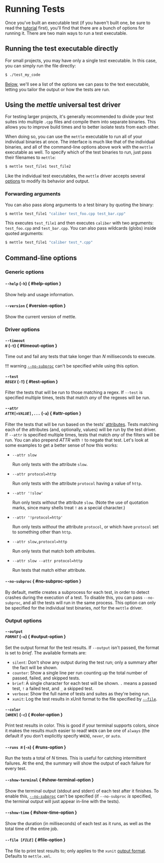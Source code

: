 # Running Tests

Once you've built an executable test (if you haven't built one, be sure to read
the [tutorial](tutorial.md) first), you'll find that there are a bunch of
options for running it. There are two main ways to run a test executable.

## Running the test executable directly

For small projects, you may have only a single test executable. In this case,
you can simply run the file directly:

```sh
$ ./test_my_code
```

[Below](#command-line-options), we'll see a list of the options we can pass to
the text executable, letting you tailor the output or how the tests are run.

## Using the *mettle* universal test driver

For testing larger projects, it's generally recommended to divide your test
suites into multiple `.cpp` files and compile them into separate binaries. This
allows you to improve build times and to better isolate tests from each other.

When doing so, you can use the `mettle` executable to run all of your individual
binaries at once. The interface is much like that of the individual binaries,
and all of the command-line options above work with the `mettle` executable as
well. To specify which of the test binaries to run, just pass their filenames to
`mettle`:

```sh
$ mettle test_file1 test_file2
```

Like the individual test executables, the `mettle` driver accepts several
[options](#command-line-options) to modify its behavior and output.

### Forwarding arguments

You can also pass along arguments to a test binary by quoting the binary:

```sh
$ mettle test_file1 "caliber test_foo.cpp test_bar.cpp"
```

This executes `test_file1` and then executes `caliber` with two arguments:
`test_foo.cpp` and `test_bar.cpp`. You can also pass wildcards (globs) inside
quoted arguments:

```sh
$ mettle test_file1 "caliber test_*.cpp"
```

## Command-line options

### Generic options

#### `--help` (`-h`) { #help-option }

Show help and usage information.

#### `--version` { #version-option }

Show the current version of mettle.

### Driver options

#### <code>--timeout *N*</code> (`-t`) { #timeout-option }

Time out and fail any tests that take longer than *N* milliseconds to execute.

!!! warning
    [`--no-subproc`](#no-subproc-option) can't be specified while using this
    option.

#### <code>--test *REGEX*</code> (`-T`) { #test-option }

Filter the tests that will be run to those matching a regex. If `--test` is
specified multiple times, tests that match *any* of the regexes will be run.

#### <code>--attr *ATTR*[=*VALUE*],...</code> (`-a`) { #attr-option }

Filter the tests that will be run based on the tests'
[attributes](writing-tests.md#test-attributes). Tests matching each of the
attributes (and, optionally, values) will be run by the test driver. If `--attr`
is specified multiple times, tests that match *any* of the filters will be run.
You can also prepend *ATTR* with `!` to negate that test. Let's look at some
examples to get a better sense of how this works:

*   `--attr slow`

    Run only tests with the attribute `slow`.

*   `--attr protocol=http`

    Run only tests with the attribute `protocol` having a value of `http`.

*   `--attr '!slow'`

    Run only tests *without* the attribute `slow`. (Note the use of quotation
    marks, since many shells treat `!` as a special character.)

*   `--attr '!protocol=http'`

    Run only tests *without* the attribute `protocol`, or which have `protocol`
    set to something other than `http`.

*   `--attr slow,protocol=http`

    Run only tests that match both attributes.

*   `--attr slow --attr protocol=http`

    Run tests that match either attribute.

#### `--no-subproc` { #no-subproc-option }

By default, mettle creates a subprocess for each test, in order to detect
crashes during the execution of a test. To disable this, you can pass
`--no-subproc`, and all the tests will run in the same process. This option can
only be specified for the individual test binaries, *not* for the `mettle`
driver.

### Output options

#### <code>--output *FORMAT*</code> (`-o`) { #output-option }

Set the output format for the test results. If `--output` isn't passed, the
format is set to *brief*. The available formats are:

* `silent`: Don't show any output during the test run; only a summary after the
  fact will be shown.
* `counter`: Show a single line per run counting up the total number of passed,
  failed, and skipped tests.
* `brief`: A single character for each test will be shown. `.` means a passed
  test, `!` a failed test, and `_` a skipped test.
* `verbose`: Show the full name of tests and suites as they're being run.
* `xunit`: Log the test results in xUnit format to the file specified by
  [`--file`](#file-option).

#### <code>--color [*WHEN*]</code> (`-c`) { #color-option }

Print test results in color. This is good if your terminal supports colors,
since it makes the results much easier to read! `WHEN` can be one of `always`
(the default if you don't explicitly specify `WHEN`), `never`, or `auto`.

#### <code>--runs *N*</code> (`-n`) { #runs-option }

Run the tests a total of *N* times. This is useful for catching intermittent
failures. At the end, the summary will show the output of each failure for every
test.

#### `--show-terminal` { #show-terminal-option }

Show the terminal output (stdout and stderr) of each test after it finishes. To
enable this, [`--no-subproc`](#no-subproc-option) can't be specified (if
`--no-subproc` *is* specified, the terminal output will just appear in-line with
the tests).

#### `--show-time` { #show-time-option }

Show the duration (in milliseconds) of each test as it runs, as well as the
total time of the entire job.

#### <code>--file [*FILE*]</code> { #file-option }

The file to print test results to; only applies to the `xunit` [output
format](#output-option). Defaults to `mettle.xml`.
